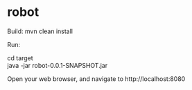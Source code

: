 # robot

Build: mvn clean install  

Run:  
 
 cd target  
 java -jar robot-0.0.1-SNAPSHOT.jar

Open your web browser, and navigate to http://localhost:8080